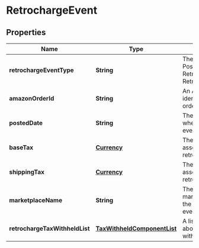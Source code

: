 
# RetrochargeEvent

## Properties
Name | Type | Description | Notes
------------ | ------------- | ------------- | -------------
**retrochargeEventType** | **String** | The type of event.  Possible values:  * Retrocharge  * RetrochargeReversal |  [optional]
**amazonOrderId** | **String** | An Amazon-defined identifier for an order. |  [optional]
**postedDate** | **String** | The date and time when the financial event was posted. |  [optional]
**baseTax** | [**Currency**](Currency.md) | The base tax associated with the retrocharge event. |  [optional]
**shippingTax** | [**Currency**](Currency.md) | The shipping tax associated with the retrocharge event. |  [optional]
**marketplaceName** | **String** | The name of the marketplace where the retrocharge event occurred. |  [optional]
**retrochargeTaxWithheldList** | [**TaxWithheldComponentList**](TaxWithheldComponentList.md) | A list of information about taxes withheld. |  [optional]



